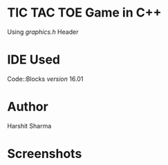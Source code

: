 # **TIC TAC TOE Game** in C++
Using *graphics.h* Header

# IDE Used
Code::Blocks *version* 16.01

# Author
Harshit Sharma

# Screenshots